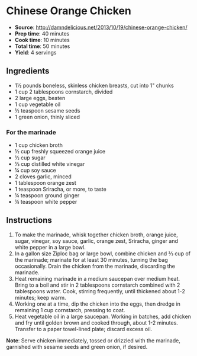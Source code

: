 # Chinese Orange Chicken
 * **Source**: http://damndelicious.net/2013/10/19/chinese-orange-chicken/
 * **Prep time**: 40 minutes
 * **Cook time**: 10 minutes
 * **Total time**: 50 minutes
 * **Yield**: 4 servings

## Ingredients
 * 1½ pounds boneless, skinless chicken breasts, cut into 1" chunks
 * 1 cup 2 tablespoons cornstarch, divided
 * 2 large eggs, beaten
 * 1 cup vegetable oil
 * ½ teaspoon sesame seeds
 * 1 green onion, thinly sliced

### For the marinade
 * 1 cup chicken broth
 * ½ cup freshly squeezed orange juice
 * ½ cup sugar
 * ⅓ cup distilled white vinegar
 * ¼ cup soy sauce
 * 2 cloves garlic, minced
 * 1 tablespoon orange zest
 * 1 teaspoon Sriracha, or more, to taste
 * ¼ teaspoon ground ginger
 * ¼ teaspoon white pepper

## Instructions
1. To make the marinade, whisk together chicken broth, orange juice, sugar, vinegar, soy sauce, garlic, orange zest, Sriracha, ginger and white pepper in a large bowl.
2. In a gallon size Ziploc bag or large bowl, combine chicken and ⅔ cup of the marinade; marinate for at least 30 minutes, turning the bag occasionally. Drain the chicken from the marinade, discarding the marinade.
3. Heat remaining marinade in a medium saucepan over medium heat. Bring to a boil and stir in 2 tablespoons cornstarch combined with 2 tablespoons water. Cook, stirring frequently, until thickened about 1-2 minutes; keep warm.
4. Working one at a time, dip the chicken into the eggs, then dredge in remaining 1 cup cornstarch, pressing to coat.
5. Heat vegetable oil in a large saucepan. Working in batches, add chicken and fry until golden brown and cooked through, about 1-2 minutes. Transfer to a paper towel-lined plate; discard excess oil.

**Note**: Serve chicken immediately, tossed or drizzled with the marinade, garnished with sesame seeds and green onion, if desired.
